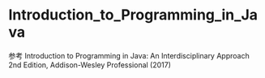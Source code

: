 # Introduction_to_Programming_in_Java
参考
Introduction to Programming in Java: An Interdisciplinary Approach 2nd Edition, Addison-Wesley Professional (2017)

